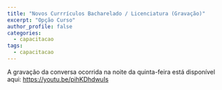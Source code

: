 ```yaml
---
title: "Novos Currrículos Bacharelado / Licenciatura (Gravação)"
excerpt: "Opção Curso"
author_profile: false
categories:
  - capacitacao
tags:
  - capacitacao
---
```

A gravação da conversa ocorrida na noite da quinta-feira está disponível aqui: <https://youtu.be/pihKDhdwuIs>
